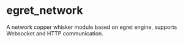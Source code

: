 # egret_network
A network copper whisker module based on egret engine, supports Websocket and HTTP communication.
